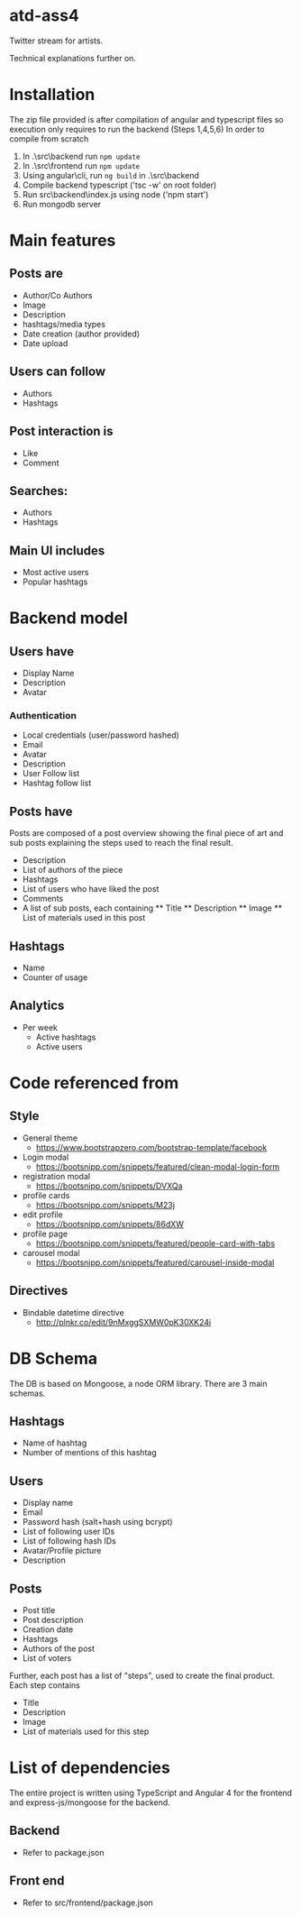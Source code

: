 # atd-ass4
Twitter stream for artists.

Technical explanations further on.

# Installation
The zip file provided is after compilation of angular and typescript files so execution only requires to run the backend (Steps 1,4,5,6)
In order to compile from scratch
1. In .\src\backend run `npm update`
2. In .\src\frontend run `npm update`
3. Using angular\cli, run `ng build` in .\src\backend
4. Compile backend typescript ('tsc -w' on root folder)
5. Run src\backend\index.js using node ('npm start')
6. Run mongodb server

# Main features

## Posts are
    
* Author/Co Authors
* Image
* Description
* hashtags/media types
* Date creation (author provided)
* Date upload

## Users can follow 
    
* Authors
* Hashtags

## Post interaction is
    
* Like
* Comment

## Searches:
* Authors
* Hashtags
    
## Main UI includes
* Most active users
* Popular hashtags

    
# Backend model
## Users have
* Display Name
* Description
* Avatar
### Authentication
  * Local credentials (user/password hashed)
* Email
* Avatar   
* Description 
* User Follow list
* Hashtag follow list


## Posts have
Posts are composed of a post overview showing the final piece of art and sub posts explaining the steps used to reach the final result.
* Description
* List of authors of the piece
* Hashtags
* List of users who have liked the post
* Comments
* A list of sub posts, each containing
** Title
** Description
** Image
** List of materials used in this post

## Hashtags
* Name
* Counter of usage


## Analytics
* Per week
  * Active hashtags
  * Active users

# Code referenced from
## Style
* General theme
  * https://www.bootstrapzero.com/bootstrap-template/facebook
* Login modal
  * https://bootsnipp.com/snippets/featured/clean-modal-login-form
* registration modal
  * https://bootsnipp.com/snippets/DVXQa
* profile cards
  * https://bootsnipp.com/snippets/M23j
* edit profile
  * https://bootsnipp.com/snippets/86dXW
* profile page
  * https://bootsnipp.com/snippets/featured/people-card-with-tabs
* carousel modal
  * https://bootsnipp.com/snippets/featured/carousel-inside-modal
  
## Directives
* Bindable datetime directive
  * http://plnkr.co/edit/9nMxggSXMW0pK30XK24i
  
# DB Schema
The DB is based on Mongoose, a node ORM library. There are 3 main schemas.

## Hashtags
* Name of hashtag
* Number of mentions of this hashtag

## Users
* Display name
* Email
* Password hash (salt+hash using bcrypt)
* List of following user IDs
* List of following hash IDs
* Avatar/Profile picture
* Description

## Posts
* Post title
* Post description
* Creation date
* Hashtags
* Authors of the post
* List of voters

Further, each post has a list of "steps", used to create the final product. Each step contains
* Title
* Description
* Image 
* List of materials used for this step

# List of dependencies
The entire project is written using TypeScript and Angular 4 for the frontend and express-js/mongoose for the backend.
## Backend
* Refer to package.json
## Front end
* Refer to src/frontend/package.json